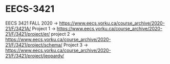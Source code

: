 # EECS-3421
EECS 3421 FALL 2020 -> https://www.eecs.yorku.ca/course_archive/2020-21/F/3421A/
Project 1 -> https://www.eecs.yorku.ca/course_archive/2020-21/F/3421/project/er/ 
project 2 -> https://www.eecs.yorku.ca/course_archive/2020-21/F/3421/project/schema/ 
Project 3 -> https://www.eecs.yorku.ca/course_archive/2020-21/F/3421/project/jeopardy/ 

